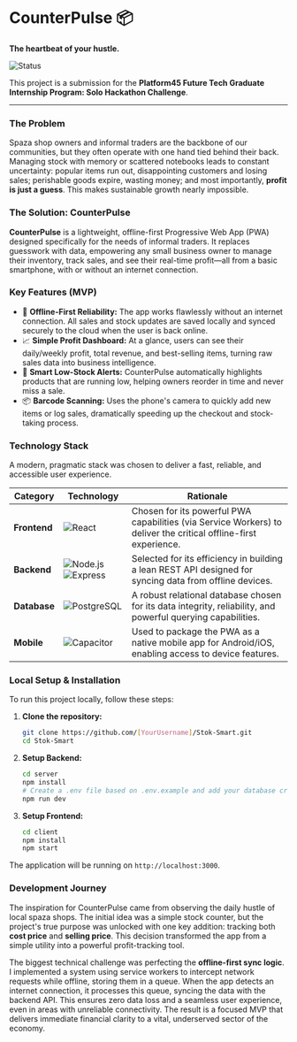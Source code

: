 # CounterPulse 📦

**The heartbeat of your hustle.**

![Status](https://img.shields.io/badge/status-Hackathon%20MVP-brightgreen)

This project is a submission for the **Platform45 Future Tech Graduate Internship Program: Solo Hackathon Challenge**.

---
### **The Problem**

Spaza shop owners and informal traders are the backbone of our communities, but they often operate with one hand tied behind their back. Managing stock with memory or scattered notebooks leads to constant uncertainty: popular items run out, disappointing customers and losing sales; perishable goods expire, wasting money; and most importantly, **profit is just a guess**. This makes sustainable growth nearly impossible.

### **The Solution: CounterPulse**

**CounterPulse** is a lightweight, offline-first Progressive Web App (PWA) designed specifically for the needs of informal traders. It replaces guesswork with data, empowering any small business owner to manage their inventory, track sales, and see their real-time profit—all from a basic smartphone, with or without an internet connection.

### **Key Features (MVP)**

-   📲 **Offline-First Reliability:** The app works flawlessly without an internet connection. All sales and stock updates are saved locally and synced securely to the cloud when the user is back online.
-   📈 **Simple Profit Dashboard:** At a glance, users can see their daily/weekly profit, total revenue, and best-selling items, turning raw sales data into business intelligence.
-   🔔 **Smart Low-Stock Alerts:** CounterPulse automatically highlights products that are running low, helping owners reorder in time and never miss a sale.
-   📦 **Barcode Scanning:** Uses the phone's camera to quickly add new items or log sales, dramatically speeding up the checkout and stock-taking process.

### **Technology Stack**

A modern, pragmatic stack was chosen to deliver a fast, reliable, and accessible user experience.

| Category      | Technology                                                                                                                                                               | Rationale                                                                                             |
| ------------- | ------------------------------------------------------------------------------------------------------------------------------------------------------------------------ | ----------------------------------------------------------------------------------------------------- |
| **Frontend**  | ![React](https://img.shields.io/badge/-React-61DAFB?logo=react&logoColor=white)                                                                                            | Chosen for its powerful PWA capabilities (via Service Workers) to deliver the critical offline-first experience. |
| **Backend**   | ![Node.js](https://img.shields.io/badge/-Node.js-339933?logo=node.js&logoColor=white) ![Express](https://img.shields.io/badge/-Express-000000?logo=express&logoColor=white) | Selected for its efficiency in building a lean REST API designed for syncing data from offline devices.    |
| **Database**  | ![PostgreSQL](https://img.shields.io/badge/-PostgreSQL-4169E1?logo=postgresql&logoColor=white)                                                                           | A robust relational database chosen for its data integrity, reliability, and powerful querying capabilities.         |
| **Mobile**    | ![Capacitor](https://img.shields.io/badge/-Capacitor-119EFF?logo=capacitor&logoColor=white)                                                                              | Used to package the PWA as a native mobile app for Android/iOS, enabling access to device features.                |

### **Local Setup & Installation**

To run this project locally, follow these steps:

1.  **Clone the repository:**
    ```sh
    git clone https://github.com/[YourUsername]/Stok-Smart.git
    cd Stok-Smart
    ```

2.  **Setup Backend:**
    ```sh
    cd server
    npm install
    # Create a .env file based on .env.example and add your database credentials
    npm run dev
    ```

3.  **Setup Frontend:**
    ```sh
    cd client
    npm install
    npm start
    ```

The application will be running on `http://localhost:3000`.

### **Development Journey**

The inspiration for CounterPulse came from observing the daily hustle of local spaza shops. The initial idea was a simple stock counter, but the project's true purpose was unlocked with one key addition: tracking both **cost price** and **selling price**. This decision transformed the app from a simple utility into a powerful profit-tracking tool.

The biggest technical challenge was perfecting the **offline-first sync logic**. I implemented a system using service workers to intercept network requests while offline, storing them in a queue. When the app detects an internet connection, it processes this queue, syncing the data with the backend API. This ensures zero data loss and a seamless user experience, even in areas with unreliable connectivity. The result is a focused MVP that delivers immediate financial clarity to a vital, underserved sector of the economy.
